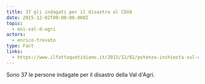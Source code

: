 ```yaml
---
title: 37 gli indagati per il disastro al COVA
date: 2015-12-02T00:00:00.000Z
topic:
  - eni-val-d-agri
actors:
  - enrico-trovato
type: Fact
links:
  - https://www.ilfattoquotidiano.it/2015/12/02/potenza-inchiesta-sul-centro-olio-eni-di-viggiano-disastro-ambientale-e-traffico-illecito-di-rifiuti-37-gli-indagati/2271457/
---
```

Sono 37 le persone indagate per il disastro della Val d'Agri.